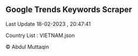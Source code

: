 

## Google Trends Keywords Scraper 
 
Last Update 18-02-2023 , 20:47:41

Country List :
VIETNAM.json



© Abdul Muttaqin 
